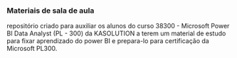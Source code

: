 ### Materiais de sala de aula


repositório criado para auxiliar os alunos do curso 38300 - Microsoft Power BI Data Analyst (PL - 300) da KASOLUTION a terem um material de estudo para fixar aprendizado do power BI e prepara-lo para certificação da Microsoft PL300.